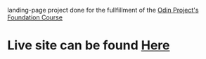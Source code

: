   landing-page project done for the fullfillment of the [Odin Project's Foundation Course](https://www.theodinproject.com/lessons/foundations-landing-page)
  # Live site can be found [Here](https://syedshaon.github.io/landing-page/)
